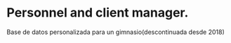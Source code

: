 # Personnel and client manager.
Base de datos personalizada para un gimnasio(descontinuada desde 2018)
